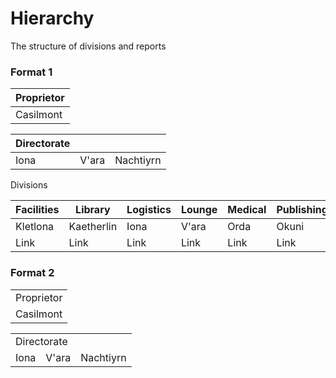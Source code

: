 <div id="title">
  <h1>Hierarchy</h1>
  <p>The structure of divisions and reports</p>
</div>

### Format 1

Proprietor |
------------ |
Casilmont |

Directorate | | |
------------ | ------------ | ------------ |
Iona | V'ara | Nachtiyrn |

Divisions

Facilities | Library | Logistics | Lounge | Medical | Publishing | Security
------------ | ------------- | ------------ | ------------- | ------------ | ------------- | -------------
Kletlona | Kaetherlin | Iona | V'ara | Orda | Okuni | Claire
Link | Link | Link | Link | Link | Link | Link

### Format 2

<table id="prop">
  <tr>
    <td>Proprietor</td>
  </tr>
  <tr>
    <td>Casilmont</td>
  </tr>
</table>

<table id="director">
  <tr>
    <td colspan="3">Directorate</td>
  </tr>
  <tr>
    <td>Iona</td>
    <td>V'ara</td>
    <td>Nachtiyrn</td>
  </tr>
</table>
